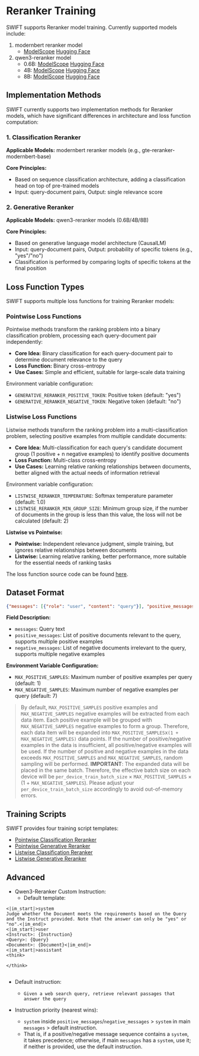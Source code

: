 # Reranker Training

SWIFT supports Reranker model training. Currently supported models include:

1. modernbert reranker model
   - [ModelScope](https://www.modelscope.cn/models/iic/gte-reranker-modernbert-base) [Hugging Face](https://huggingface.co/Alibaba-NLP/gte-reranker-modernbert-base)
2. qwen3-reranker model
   - 0.6B: [ModelScope](https://www.modelscope.cn/models/Qwen/Qwen3-Reranker-0.6B) [Hugging Face](https://huggingface.co/Qwen/Qwen3-Reranker-0.6B)
   - 4B: [ModelScope](https://www.modelscope.cn/models/Qwen/Qwen3-Reranker-4B) [Hugging Face](https://huggingface.co/Qwen/Qwen3-Reranker-4B)
   - 8B: [ModelScope](https://www.modelscope.cn/models/Qwen/Qwen3-Reranker-8B) [Hugging Face](https://huggingface.co/Qwen/Qwen3-Reranker-8B)

## Implementation Methods

SWIFT currently supports two implementation methods for Reranker models, which have significant differences in architecture and loss function computation:

### 1. Classification Reranker

**Applicable Models:** modernbert reranker models (e.g., gte-reranker-modernbert-base)

**Core Principles:**
- Based on sequence classification architecture, adding a classification head on top of pre-trained models
- Input: query-document pairs, Output: single relevance score

### 2. Generative Reranker

**Applicable Models:** qwen3-reranker models (0.6B/4B/8B)

**Core Principles:**
- Based on generative language model architecture (CausalLM)
- Input: query-document pairs, Output: probability of specific tokens (e.g., "yes"/"no")
- Classification is performed by comparing logits of specific tokens at the final position

## Loss Function Types

SWIFT supports multiple loss functions for training Reranker models:

### Pointwise Loss Functions
Pointwise methods transform the ranking problem into a binary classification problem, processing each query-document pair independently:

- **Core Idea:** Binary classification for each query-document pair to determine document relevance to the query
- **Loss Function:** Binary cross-entropy
- **Use Cases:** Simple and efficient, suitable for large-scale data training

Environment variable configuration:
- `GENERATIVE_RERANKER_POSITIVE_TOKEN`: Positive token (default: "yes")
- `GENERATIVE_RERANKER_NEGATIVE_TOKEN`: Negative token (default: "no")

### Listwise Loss Functions
Listwise methods transform the ranking problem into a multi-classification problem, selecting positive examples from multiple candidate documents:

- **Core Idea:** Multi-classification for each query's candidate document group (1 positive + n negative examples) to identify positive documents
- **Loss Function:** Multi-class cross-entropy
- **Use Cases:** Learning relative ranking relationships between documents, better aligned with the actual needs of information retrieval

Environment variable configuration:
- `LISTWISE_RERANKER_TEMPERATURE`: Softmax temperature parameter (default: 1.0)
- `LISTWISE_RERANKER_MIN_GROUP_SIZE`: Minimum group size, if the number of documents in the group is less than this value, the loss will not be calculated (default: 2)

**Listwise vs Pointwise:**
- **Pointwise:** Independent relevance judgment, simple training, but ignores relative relationships between documents
- **Listwise:** Learning relative ranking, better performance, more suitable for the essential needs of ranking tasks

The loss function source code can be found [here](https://github.com/modelscope/ms-swift/blob/main/swift/plugin/loss.py).

## Dataset Format

```json lines
{"messages": [{"role": "user", "content": "query"}], "positive_messages": [[{"role": "assistant", "content": "relevant_doc1"}],[{"role": "assistant", "content": "relevant_doc2"}]], "negative_messages": [[{"role": "assistant", "content": "irrelevant_doc1"}],[{"role": "assistant", "content": "irrelevant_doc2"}], ...]}
```

**Field Description:**
- `messages`: Query text
- `positive_messages`: List of positive documents relevant to the query, supports multiple positive examples
- `negative_messages`: List of negative documents irrelevant to the query, supports multiple negative examples

**Environment Variable Configuration:**
- `MAX_POSITIVE_SAMPLES`: Maximum number of positive examples per query (default: 1)
- `MAX_NEGATIVE_SAMPLES`: Maximum number of negative examples per query (default: 7)

> By default, `MAX_POSITIVE_SAMPLES` positive examples and `MAX_NEGATIVE_SAMPLES` negative examples will be extracted from each data item. Each positive example will be grouped with `MAX_NEGATIVE_SAMPLES` negative examples to form a group. Therefore, each data item will be expanded into `MAX_POSITIVE_SAMPLES`x`(1 + MAX_NEGATIVE_SAMPLES)` data points.
> If the number of positive/negative examples in the data is insufficient, all positive/negative examples will be used. If the number of positive and negative examples in the data exceeds `MAX_POSITIVE_SAMPLES` and `MAX_NEGATIVE_SAMPLES`, random sampling will be performed.
> **IMPORTANT**: The expanded data will be placed in the same batch. Therefore, the effective batch size on each device will be `per_device_train_batch_size` × `MAX_POSITIVE_SAMPLES` × (1 + `MAX_NEGATIVE_SAMPLES`). Please adjust your `per_device_train_batch_size` accordingly to avoid out-of-memory errors.

## Training Scripts

SWIFT provides four training script templates:

- [Pointwise Classification Reranker](https://github.com/modelscope/ms-swift/blob/main/examples/train/reranker/train_reranker.sh)
- [Pointwise Generative Reranker](https://github.com/modelscope/ms-swift/blob/main/examples/train/reranker/train_generative_reranker.sh)
- [Listwise Classification Reranker](https://github.com/modelscope/ms-swift/blob/main/examples/train/reranker/train_reranker_listwise.sh)
- [Listwise Generative Reranker](https://github.com/modelscope/ms-swift/blob/main/examples/train/reranker/train_generative_reranker_listwise.sh)

## Advanced

- Qwen3-Reranker Custom Instruction:
  - Default template:

```text
<|im_start|>system
Judge whether the Document meets the requirements based on the Query and the Instruct provided. Note that the answer can only be "yes" or "no".<|im_end|>
<|im_start|>user
<Instruct>: {Instruction}
<Query>: {Query}
<Document>: {Document}<|im_end|>
<|im_start|>assistant
<think>

</think>


```

- Default instruction:
  - `Given a web search query, retrieve relevant passages that answer the query`

- Instruction priority (nearest wins):
  - `system` inside `positive_messages`/`negative_messages` > `system` in main `messages` > default instruction.
  - That is, if a positive/negative message sequence contains a `system`, it takes precedence; otherwise, if main `messages` has a `system`, use it; if neither is provided, use the default instruction.
